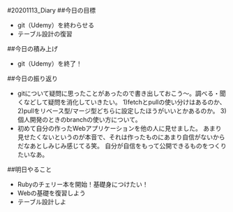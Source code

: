 #20201113_Diary 
##今日の目標
- git（Udemy）を終わらせる
- テーブル設計の復習

##今日の積み上げ
- git（Udemy）を終了！

##今日の振り返り
- gitについて疑問に思ったことがあったので書き出しておこう～。調べる・聞くなどして疑問を消化していきたい。
1)fetchとpullの使い分けはあるのか、
2)pullをリベース型/マージ型どちらに設定したほうがいいとかあるのか。
3)個人開発のときのbranchの使い方について。
- 初めて自分の作ったWebアプリケーションを他の人に見せました。
あまり見せたくないというのが本音で、それは作ったものにあまり自信がないからだなあとしみじみ感じてる笑。
自分が自信をもって公開できるものをつくりたいなあ。

##明日やること
- Rubyのチェリー本を開始！基礎身につけたい！
- Webの基礎を復習しよう
- テーブル設計しよ
